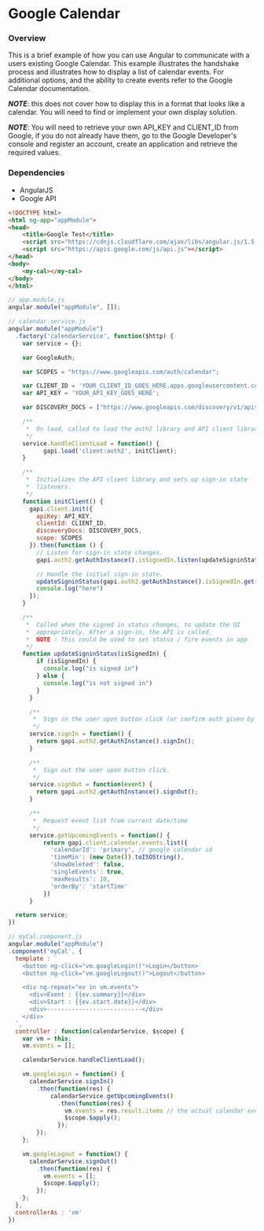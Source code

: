# Google Calendar

### Overview
This is a brief example of how you can use Angular to communicate with a users existing Google Calendar. This example illustrates the handshake process and illustrates how to display a list of calendar events. For additional options, and the ability to create events refer to the Google Calendar documentation.

***NOTE***: this does not cover how to display this in a format that looks like a calendar. You will need to find or implement your own display solution.

***NOTE***: You will need to retrieve your own API_KEY and CLIENT_ID from Google, if you do not already have them, go to the Google Developer's console and register an account, create an application and retrieve the required values.

### Dependencies
* AngularJS
* Google API

```html
<!DOCTYPE html>
<html ng-app="appModule">
<head>
	<title>Google Test</title>
	<script src="https://cdnjs.cloudflare.com/ajax/libs/angular.js/1.5.7/angular.min.js"></script>
	<script src="https://apis.google.com/js/api.js"></script>
</head>
<body>
	<my-cal></my-cal>
</body>
</html>
```

```js
// app.module.js
angular.module("appModule", []);
```

```js
// calendar.service.js
angular.module("appModule")
  .factory('calendarService', function($http) {
    var service = {};

    var GoogleAuth;

    var SCOPES = "https://www.googleapis.com/auth/calendar";

    var CLIENT_ID = 'YOUR_CLIENT_ID_GOES_HERE.apps.googleusercontent.com';
    var API_KEY = 'YOUR_API_KEY_GOES_HERE';

    var DISCOVERY_DOCS = ["https://www.googleapis.com/discovery/v1/apis/calendar/v3/rest"];

    /**
     *  On load, called to load the auth2 library and API client library.
     */
    service.handleClientLoad = function() {
          gapi.load('client:auth2', initClient);
    }

    /**
     *  Initializes the API client library and sets up sign-in state
     *  listeners.
     */
    function initClient() {
      gapi.client.init({
        apiKey: API_KEY,
        clientId: CLIENT_ID,
        discoveryDocs: DISCOVERY_DOCS,
        scope: SCOPES
      }).then(function () {
        // Listen for sign-in state changes.
        gapi.auth2.getAuthInstance().isSignedIn.listen(updateSigninStatus);

        // Handle the initial sign-in state.
        updateSigninStatus(gapi.auth2.getAuthInstance().isSignedIn.get());
        console.log("here")
      });
    }

    /**
     *  Called when the signed in status changes, to update the UI
     *  appropriately. After a sign-in, the API is called.
     *  NOTE : This could be used to set status / fire events in app
     */
    function updateSigninStatus(isSignedIn) {
        if (isSignedIn) {
          console.log("is signed in")
        } else {
          console.log("is not signed in")
        }
      }

      /**
       *  Sign in the user upon button click (or confirm auth given by logged in user).
       */
      service.signIn = function() {
        return gapi.auth2.getAuthInstance().signIn();
      }

      /**
       *  Sign out the user upon button click.
       */
      service.signOut = function(event) {
        return gapi.auth2.getAuthInstance().signOut();
      }

      /**
       *  Request event list from current date/time
       */
      service.getUpcomingEvents = function() {
          return gapi.client.calendar.events.list({
            'calendarId': 'primary', // google calendar id
            'timeMin': (new Date()).toISOString(),
            'showDeleted': false,
            'singleEvents': true,
            'maxResults': 10,
            'orderBy': 'startTime'
          })
      }

  return service;
})
```

```js
// myCal.component.js
angular.module("appModule")
.component('myCal', {
  template : `
    <button ng-click="vm.googleLogin()">Login</button>
    <button ng-click="vm.googleLogout()">Logout</button>

    <div ng-repeat="ev in vm.events">
      <div>Event : {{ev.summary}}</div>
      <div>Start : {{ev.start.date}}</div>
      <div>---------------------------</div>
    </div>
  `,
  controller : function(calendarService, $scope) {
    var vm = this;
    vm.events = [];

    calendarService.handleClientLoad();

    vm.googleLogin = function() {
      calendarService.signIn()
        .then(function(res) {
            calendarService.getUpcomingEvents()
              .then(function(res) {
                vm.events = res.result.items // the actual calendar events
                $scope.$apply();
              });
        });
    };

    vm.googleLogout = function() {
      calendarService.signOut()
        .then(function(res) {
          vm.events = [];
          $scope.$apply();
        });
    };
  },
  controllerAs : 'vm'
})
```
